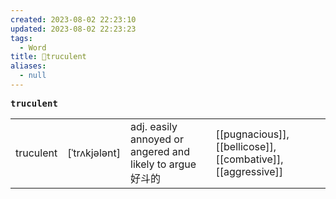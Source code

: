 ```yaml
---
created: 2023-08-02 22:23:10
updated: 2023-08-02 22:23:23
tags:
  - Word
title: 📖truculent
aliases:
  - null
---
```


<pre><strong>truculent</strong></pre>
|   |   |   |   |
|---|---|---|---|
|truculent|[ˈtrʌkjələnt]|adj. easily annoyed or angered and likely to argue 好⽃的|[[pugnacious]], [[bellicose]], [[combative]], [[aggressive]]|